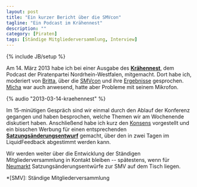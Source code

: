 ```yaml
---
layout: post
title: "Ein kurzer Bericht über die SMVcon"
tagline: "Ein Podcast im Krähennest"
description: ""
category: [Piraten]
tags: [Ständige Mitgliederversammlung, Interview]
---
```

{% include JB/setup %}

Am 14. März 2013 habe ich bei einer Ausgabe des [**Krähennest**](http://kraehennest.piraten-wagen-mehr-demokratie.de/ShowFeed.aspx?id=13110), dem Podcast der Piratenpartei Nordrhein-Westfalen, mitgemacht. Dort habe ich, moderiert von [Britta](http://twitter.com/nanunana249), über die [SMVcon](http://smvcon.piraten-mv.de) und ihre [Ergebnisse](http://smvcon.piraten-mv.de/ergebnisse) gesprochen. [Micha](https://twitter.com/NavyBK) war auch anwesend, hatte aber Probleme mit seinem Mikrofon.

{% audio "2013-03-14-kraehennest" %}

Im 15-minütigen Gespräch sind wir einmal durch den Ablauf der Konferenz gegangen und haben besprochen, welche Themen wir am Wochenende diskutiert haben. Anschließend habe ich kurz den [Konsens](http://smvcon.piraten-mv.de/ergebnisse) vorgestellt und ein bisschen Werbung für einen entsprechenden [**Satzungsänderungsentwurf**](https://lqfb.piratenpartei.de/lf/initiative/show/6190.html) gemacht, über den in zwei Tagen im LiquidFeedback abgestimmt werden kann.

Wir werden weiter über die Entwicklung der Ständigen Mitgliederversammlung in Kontakt bleiben -- spätestens, wenn für [Neumarkt](https://wiki.piratenpartei.de/Bundesparteitag_2013.1) Satzungsänderungsentwürfe zur SMV auf dem Tisch liegen.

*[SMV]: Ständige Mitgliederversammlung

